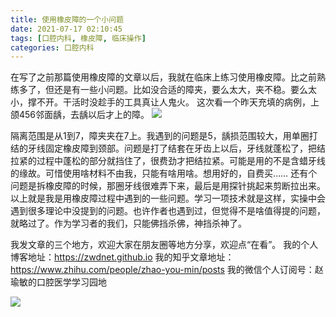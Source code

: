 ```yaml
---
title: 使用橡皮障的一个小问题
date: 2021-07-17 02:10:45
tags: [口腔内科, 橡皮障, 临床操作]
categories: 口腔内科
---
```

在写了之前那篇使用橡皮障的文章以后，我就在临床上练习使用橡皮障。比之前熟练多了，但还是有一些小问题。比如没合适的障夹，要么太大，夹不稳。要么太小，撑不开。干活时没趁手的工具真让人鬼火。
这次看一个昨天充填的病例，上颌456邻面龋，去龋以后才上的障。
![](https://zymblog-1258069789.cos.ap-chengdu.myqcloud.com/blog0256-rubberdam/01.jpg)

隔离范围是从1到7，障夹夹在7上。我遇到的问题是5，龋损范围较大，用单圈打结的牙线固定橡皮障到颈部。问题是打了结套在牙齿上以后，牙线就蓬松了，把结拉紧的过程中蓬松的部分就挡住了，很费劲才把结拉紧。可能是用的不是含蜡牙线的缘故。可惜使用啥材料不由我，只能有啥用啥。想用好的，自费买……
还有个问题是拆橡皮障的时候，那圈牙线很难弄下来，最后是用探针挑起来剪断拉出来。
以上就是我是用橡皮障过程中遇到的一些问题。学习一项技术就是这样，实操中会遇到很多理论中没提到的问题。也许作者也遇到过，但觉得不是啥值得提的问题，就略过了。作为学习者的我们，只能佛挡杀佛，神挡杀神了。






我发文章的三个地方，欢迎大家在朋友圈等地方分享，欢迎点“在看”。
我的个人博客地址：https://zwdnet.github.io
我的知乎文章地址： https://www.zhihu.com/people/zhao-you-min/posts
我的微信个人订阅号：赵瑜敏的口腔医学学习园地




![](https://zymblog-1258069789.cos.ap-chengdu.myqcloud.com/other/wx.jpg)
